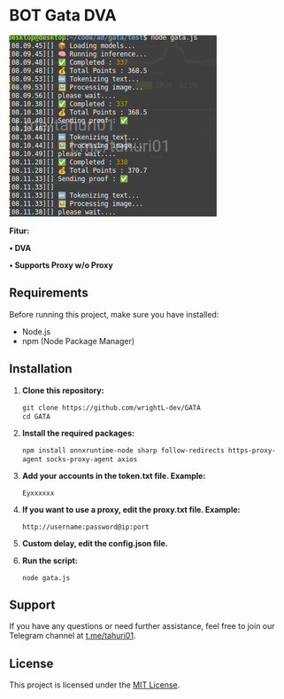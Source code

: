 # BOT Gata DVA

![Fitur Gata](Gata.png)

**Fitur:**

**• DVA**

**• Supports Proxy w/o Proxy**

## Requirements

Before running this project, make sure you have installed:

- Node.js
- npm (Node Package Manager)

## Installation

1. **Clone this repository:**

    ```plaintext
    git clone https://github.com/wrightL-dev/GATA
    cd GATA

2. **Install the required packages:**

    ```plaintext
    npm install onnxruntime-node sharp follow-redirects https-proxy-agent socks-proxy-agent axios

3. **Add your accounts in the token.txt file. Example:**

    ```plaintext
   Eyxxxxxx

4. **If you want to use a proxy, edit the proxy.txt file. Example:**
   ```plaintext
   http://username:password@ip:port
   
5. **Custom delay, edit the config.json file.**

6. **Run the script:**
   ```plaintext
   node gata.js
   
## Support

If you have any questions or need further assistance, feel free to join our Telegram channel at [t.me/tahuri01](https://t.me/tahuri01).

## License

This project is licensed under the [MIT License](LICENSE).
